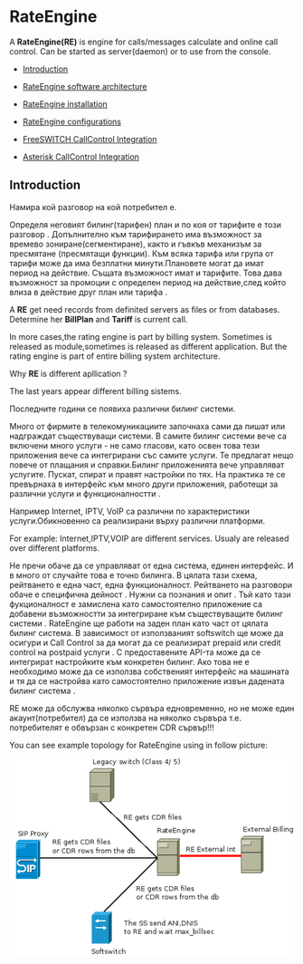 # RateEngine

  A **RateEngine(RE)** is engine for calls/messages calculate and online call control.
Can be started as server(daemon) or to use from the console.


* [Introduction](#Introduction)

* [RateEngine software architecture](doc/arch.md)

* [RateEngine installation](doc/install.md)

* [RateEngine configurations](doc/config.md)

* [FreeSWITCH CallControl Integration](doc/fs_cc.md)

* [Asterisk CallControl Integration](doc/ast_cc.md)



## Introduction


  Намира кой разговор на кой потребител е. 

Определя неговият билинг(тарифен) план и по коя от тарифите е този разговор
. 
Допълнително към тарифирането има възможност за времево зониране(сегментиране),
както и гъвкъв механизъм за пресмятане (пресмятащи функции). 
Към всяка тарифа или група от тарифи може да има безплатни минути.Плановете могат да имат период на действие. 
Същата възможност имат и тарифите. 
Това дава възможност за промоции с определен период на действие,след който влиза в действие друг план или тарифа .

  A **RE** get need records from definited servers as files or from databases.
Determine her **BillPlan** and **Tariff** is current call.

 In more cases,the rating engine is part by billing system.
Sometimes is released as module,sometimes is released as different application.
But the rating engine is part of entire billing system architecture.
 

  Why **RE** is different apllication ?


The last years appear different billing sistems.

 Последните години се появиха различни билинг системи. 

Много от фирмите в телекомуникациите започнаха сами да пишат или надграждат съществуващи системи. 
В самите билинг системи вече са включени много услуги - не само гласови, като освен това тези приложения вече са интегрирани със самите услуги. 
Те предлагат нещо повече от плащания и справки.Билинг приложенията вече управляват услугите. 
Пускат, спират и правят настройки по тях. На практика те се превърнаха в интерфейс към много други приложения, 
работещи за различни услуги и функционалностти . 

Например Internet, IPTV, VoIP са различни по характеристики услуги.Обикновенно са реализирани върху различни платформи. 

For example: Internet,IPTV,VOIP are different services. Usualy are released over different platforms.

Не пречи обаче да се управляват от една система, единен интерфейс. И в много от случайте  това е точно билинга. 
В цялата тази схема, рейтването е една част, една функционалност. Рейтването на разговори обаче е специфична дейност . 
Нужни са познания и опит . Тъй като тази фукционалност е замислена като самостоятелно приложение са добавени възможностти за интегриране към съществуващите билинг системи . 
RateEngine ще работи на заден план като част от цялата билинг система. 
В зависимост от използваният softswitch ще може да осигури и Call Control за да могат да се реализират prepaid  или credit control на postpaid услуги . 
С предоставените API-та може да  се интегрират настройките към конкретен билинг. 
Ако това не е необходимо може да се използва собственият интерфейс на машината и тя да се настройва като самостоятелно приложение  извън дадената билинг система .


RE може да обслужва няколко сървъра едновременно, но не може един акаунт(потребител) да се използва на няколко сървъра т.е. потребителят е обвързан с конкретен CDR сървър!!!


You can see example topology for RateEngine using in follow picture:

![](doc/png/RateEngine_v2.png)


